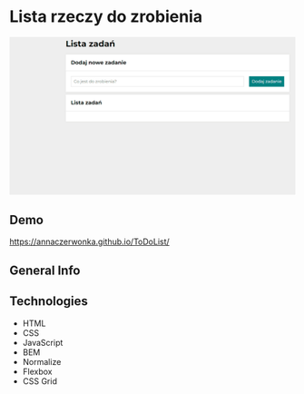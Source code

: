 # Lista rzeczy do zrobienia
![ToDoList](images/animation.gif)
## Demo
https://annaczerwonka.github.io/ToDoList/
## General Info

## Technologies
- HTML
- CSS
- JavaScript
- BEM
- Normalize
- Flexbox
- CSS Grid
